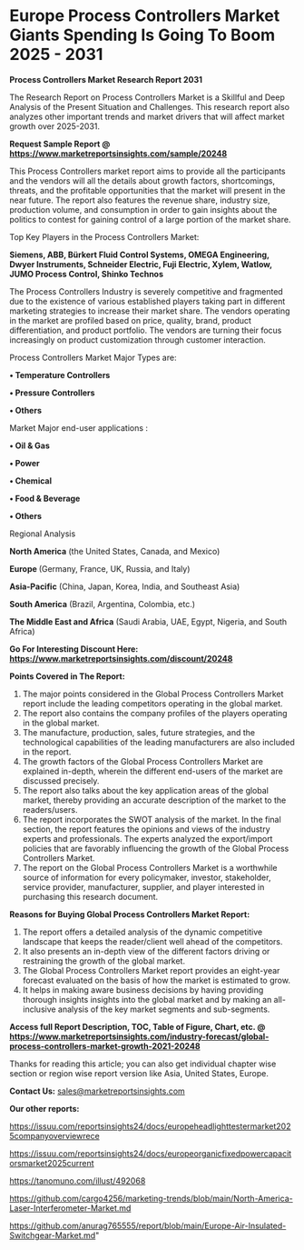 # Europe Process Controllers Market Giants Spending Is Going To Boom 2025 - 2031

<strong>Process Controllers Market Research Report 2031</strong>

The Research Report on Process Controllers Market is a Skillful and Deep Analysis of the Present Situation and Challenges. This research report also analyzes other important trends and market drivers that will affect market growth over 2025-2031.

<strong>Request Sample Report @ <a href=https://www.marketreportsinsights.com/sample/20248>https://www.marketreportsinsights.com/sample/20248</a></strong>

This Process Controllers market report aims to provide all the participants and the vendors will all the details about growth factors, shortcomings, threats, and the profitable opportunities that the market will present in the near future. The report also features the revenue share, industry size, production volume, and consumption in order to gain insights about the politics to contest for gaining control of a large portion of the market share.

Top Key Players in the Process Controllers Market:

<strong>Siemens, ABB, Bürkert Fluid Control Systems, OMEGA Engineering, Dwyer Instruments, Schneider Electric, Fuji Electric, Xylem, Watlow, JUMO Process Control, Shinko Technos</strong>

The Process Controllers Industry is severely competitive and fragmented due to the existence of various established players taking part in different marketing strategies to increase their market share. The vendors operating in the market are profiled based on price, quality, brand, product differentiation, and product portfolio. The vendors are turning their focus increasingly on product customization through customer interaction.

Process Controllers Market Major Types are:

<strong>• Temperature Controllers

• Pressure Controllers

• Others</strong>

Market Major end-user applications :

<strong>• Oil & Gas

• Power

• Chemical

• Food & Beverage

• Others</strong>

Regional Analysis

</u><strong><b>North America</b></strong> (the United States, Canada, and Mexico)

<strong><b>Europe </b></strong>(Germany, France, UK, Russia, and Italy)

<strong><b>Asia-Pacific</b></strong> (China, Japan, Korea, India, and Southeast Asia)

<strong><b>South America</b></strong> (Brazil, Argentina, Colombia, etc.)

<strong><b>The Middle East and Africa</b></strong> (Saudi Arabia, UAE, Egypt, Nigeria, and South Africa)

<strong>Go For Interesting Discount Here: <a href=https://www.marketreportsinsights.com/discount/20248>https://www.marketreportsinsights.com/discount/20248</a></strong>

<strong>Points Covered in The Report:</strong>
<ol>
  <li>The major points considered in the Global Process Controllers Market report include the leading competitors operating in the global market.</li>
  <li>The report also contains the company profiles of the players operating in the global market.</li>
  <li>The manufacture, production, sales, future strategies, and the technological capabilities of the leading manufacturers are also included in the report.</li>
  <li>The growth factors of the Global Process Controllers Market are explained in-depth, wherein the different end-users of the market are discussed precisely.</li>
  <li>The report also talks about the key application areas of the global market, thereby providing an accurate description of the market to the readers/users.</li>
  <li>The report incorporates the SWOT analysis of the market. In the final section, the report features the opinions and views of the industry experts and professionals. The experts analyzed the export/import policies that are favorably influencing the growth of the Global Process Controllers Market.</li>
  <li>The report on the Global Process Controllers Market is a worthwhile source of information for every policymaker, investor, stakeholder, service provider, manufacturer, supplier, and player interested in purchasing this research document.</li>
</ol>
<strong>Reasons for Buying Global Process Controllers Market Report:</strong>

<ol>
  <li>The report offers a detailed analysis of the dynamic competitive landscape that keeps the reader/client well ahead of the competitors.</li>
  <li>It also presents an in-depth view of the different factors driving or restraining the growth of the global market.</li>
  <li>The Global Process Controllers Market report provides an eight-year forecast evaluated on the basis of how the market is estimated to grow.</li>
  <li>It helps in making aware business decisions by having providing thorough insights insights into the global market and by making an all-inclusive analysis of the key market segments and sub-segments.</li>
</ol>
<strong>Access full Report Description, TOC, Table of Figure, Chart, etc. @ <a href=https://www.marketreportsinsights.com/industry-forecast/global-process-controllers-market-growth-2021-20248>https://www.marketreportsinsights.com/industry-forecast/global-process-controllers-market-growth-2021-20248</a></strong>


Thanks for reading this article; you can also get individual chapter wise section or region wise report version like Asia, United States, Europe.

<strong>Contact Us:</strong>
sales@marketreportsinsights.com

<strong>Our other reports:</strong>

<a href=https://issuu.com/reportsinsights24/docs/europeheadlighttestermarket2025companyoverviewrece>https://issuu.com/reportsinsights24/docs/europeheadlighttestermarket2025companyoverviewrece</a>

<a href=https://issuu.com/reportsinsights24/docs/europeorganicfixedpowercapacitorsmarket2025current>https://issuu.com/reportsinsights24/docs/europeorganicfixedpowercapacitorsmarket2025current</a>

<a href=https://tanomuno.com/illust/492068>https://tanomuno.com/illust/492068</a>

<a href=https://github.com/cargo4256/marketing-trends/blob/main/North-America-Laser-Interferometer-Market.md>https://github.com/cargo4256/marketing-trends/blob/main/North-America-Laser-Interferometer-Market.md</a>

<a href=https://github.com/anurag765555/report/blob/main/Europe-Air-Insulated-Switchgear-Market.md>https://github.com/anurag765555/report/blob/main/Europe-Air-Insulated-Switchgear-Market.md</a>"
